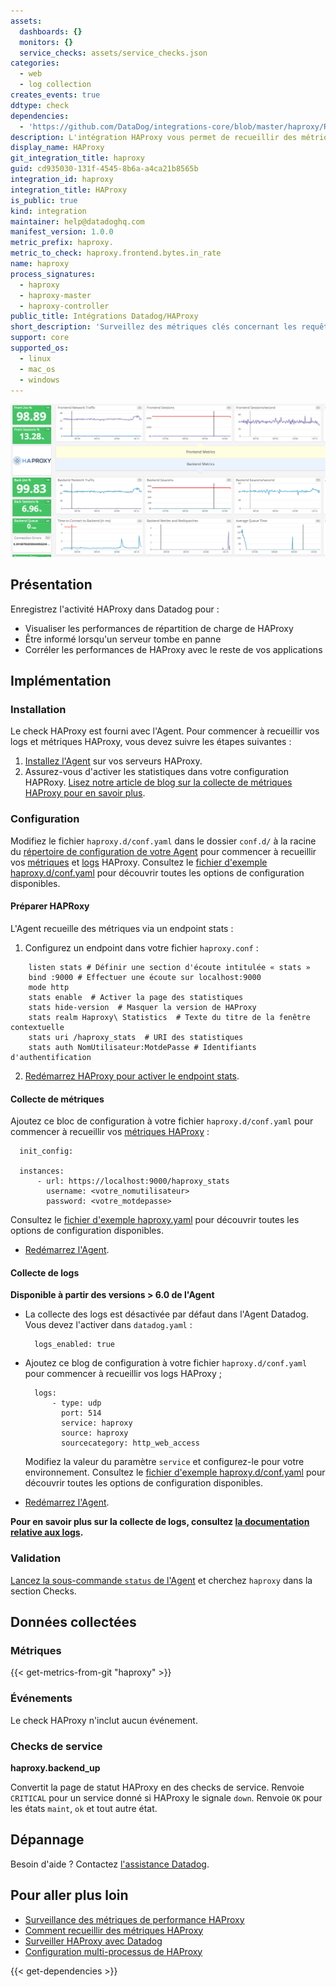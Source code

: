 ```yaml
---
assets:
  dashboards: {}
  monitors: {}
  service_checks: assets/service_checks.json
categories:
  - web
  - log collection
creates_events: true
ddtype: check
dependencies:
  - 'https://github.com/DataDog/integrations-core/blob/master/haproxy/README.md'
description: L'intégration HAProxy vous permet de recueillir des métriques sur les performances et la disponibilité. metrics from HAProxy instances.
display_name: HAProxy
git_integration_title: haproxy
guid: cd935030-131f-4545-8b6a-a4ca21b8565b
integration_id: haproxy
integration_title: HAProxy
is_public: true
kind: integration
maintainer: help@datadoghq.com
manifest_version: 1.0.0
metric_prefix: haproxy.
metric_to_check: haproxy.frontend.bytes.in_rate
name: haproxy
process_signatures:
  - haproxy
  - haproxy-master
  - haproxy-controller
public_title: Intégrations Datadog/HAProxy
short_description: 'Surveillez des métriques clés concernant les requêtes, les réponses, les erreurs, les octets traités, etc. and more.'
support: core
supported_os:
  - linux
  - mac_os
  - windows
---
```

![Dashboard HAProxy par défaut][1]

## Présentation

Enregistrez l'activité HAProxy dans Datadog pour :

* Visualiser les performances de répartition de charge de HAProxy
* Être informé lorsqu'un serveur tombe en panne
* Corréler les performances de HAProxy avec le reste de vos applications

## Implémentation

### Installation

Le check HAProxy est fourni avec l'Agent. Pour commencer à recueillir vos logs et métriques HAProxy, vous devez suivre les étapes suivantes :

1. [Installez l'Agent][2] sur vos serveurs HAProxy.
2. Assurez-vous d'activer les statistiques dans votre configuration HAPRoxy. [Lisez notre article de blog sur la collecte de métriques HAProxy pour en savoir plus][3].

### Configuration

Modifiez le fichier `haproxy.d/conf.yaml` dans le dossier `conf.d/` à la racine du [répertoire de configuration de votre Agent][4] pour commencer à recueillir vos [métriques](#collecte-de-metriques) et [logs](#collecte-de-logs) HAProxy.
Consultez le [fichier d'exemple haproxy.d/conf.yaml][5] pour découvrir toutes les options de configuration disponibles.

#### Préparer HAPRoxy

L'Agent recueille des métriques via un endpoint stats :

1. Configurez un endpoint dans votre fichier `haproxy.conf` :

```
    listen stats # Définir une section d'écoute intitulée « stats »
    bind :9000 # Effectuer une écoute sur localhost:9000
    mode http
    stats enable  # Activer la page des statistiques
    stats hide-version  # Masquer la version de HAProxy
    stats realm Haproxy\ Statistics  # Texte du titre de la fenêtre contextuelle
    stats uri /haproxy_stats  # URI des statistiques
    stats auth NomUtilisateur:MotdePasse # Identifiants d'authentification
```

2. [Redémarrez HAProxy pour activer le endpoint stats][6].

#### Collecte de métriques

Ajoutez ce bloc de configuration à votre fichier `haproxy.d/conf.yaml` pour commencer à recueillir vos [métriques HAProxy](#metriques) :

```
  init_config:

  instances:
      - url: https://localhost:9000/haproxy_stats
        username: <votre_nomutilisateur>
        password: <votre_motdepasse>
```

Consultez le [fichier d'exemple haproxy.yaml][5] pour découvrir toutes les options de configuration disponibles.

*  [Redémarrez l'Agent][7].

#### Collecte de logs

**Disponible à partir des versions > 6.0 de l'Agent**

* La collecte des logs est désactivée par défaut dans l'Agent Datadog. Vous devez l'activer dans `datadog.yaml` :

  ```
    logs_enabled: true
  ```

* Ajoutez ce blog de configuration à votre fichier `haproxy.d/conf.yaml` pour commencer à recueillir vos logs HAProxy ;

  ```
    logs:
        - type: udp
          port: 514
          service: haproxy
          source: haproxy
          sourcecategory: http_web_access
  ```

  Modifiez la valeur du paramètre `service` et configurez-le pour votre environnement. Consultez le [fichier d'exemple haproxy.d/conf.yaml][5] pour découvrir toutes les options de configuration disponibles.

* [Redémarrez l'Agent][7].

**Pour en savoir plus sur la collecte de logs, consultez [la documentation relative aux logs][8].**

### Validation

[Lancez la sous-commande `status` de l'Agent][9] et cherchez `haproxy` dans la section Checks.

## Données collectées
### Métriques
{{< get-metrics-from-git "haproxy" >}}


### Événements
Le check HAProxy n'inclut aucun événement.

### Checks de service
**haproxy.backend_up**

Convertit la page de statut HAProxy en des checks de service. Renvoie `CRITICAL` pour un service donné si HAProxy le signale `down`.
Renvoie `OK` pour les états `maint`, `ok` et tout autre état.

## Dépannage
Besoin d'aide ? Contactez [l'assistance Datadog][11].

## Pour aller plus loin

* [Surveillance des métriques de performance HAProxy][12]
* [Comment recueillir des métriques HAProxy][13]
* [Surveiller HAProxy avec Datadog][14]
* [Configuration multi-processus de HAProxy][15]

[1]: https://raw.githubusercontent.com/DataDog/integrations-core/39f2cb0977c0e0446a0e905d15d2e9a4349b3b5d/haproxy/images/haproxy-dash.png
[2]: https://app.datadoghq.com/account/settings#agent
[3]: https://www.datadoghq.com/blog/how-to-collect-haproxy-metrics
[4]: https://docs.datadoghq.com/fr/agent/guide/agent-configuration-files/?tab=agentv6#agent-configuration-directory
[5]: https://github.com/DataDog/integrations-core/blob/master/haproxy/datadog_checks/haproxy/data/conf.yaml.example
[6]: https://www.haproxy.org/download/1.7/doc/management.txt
[7]: https://docs.datadoghq.com/fr/agent/guide/agent-commands/?tab=agentv6#start-stop-and-restart-the-agent
[8]: https://docs.datadoghq.com/fr/logs
[9]: https://docs.datadoghq.com/fr/agent/guide/agent-commands/?tab=agentv6#agent-status-and-information
[10]: https://github.com/DataDog/integrations-core/blob/master/haproxy/metadata.csv
[11]: https://docs.datadoghq.com/fr/help
[12]: https://www.datadoghq.com/blog/monitoring-haproxy-performance-metrics
[13]: https://www.datadoghq.com/blog/how-to-collect-haproxy-metrics
[14]: https://www.datadoghq.com/blog/monitor-haproxy-with-datadog
[15]: https://docs.datadoghq.com/fr/integrations/faq/haproxy-multi-process


{{< get-dependencies >}}